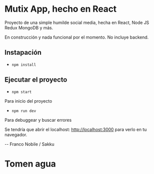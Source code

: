 # Mutix App, hecho en React

Proyecto de una simple humilde social media, hecha en React, Node JS Redux MongoDB y más.

En construcción y nada funcional por el momento. No incluye backend.

## Instapación 

- `npm install`

## Ejecutar el proyecto

- `npm start`

Para inicio del proyecto

- `npm run dev`

Para debuggear y buscar errores


Se tendría que abrir el localhost: [http://localhost:3000](http://localhost:3000) para verlo en tu navegador.


-- Franco Nobile / Sakku

# Tomen agua 